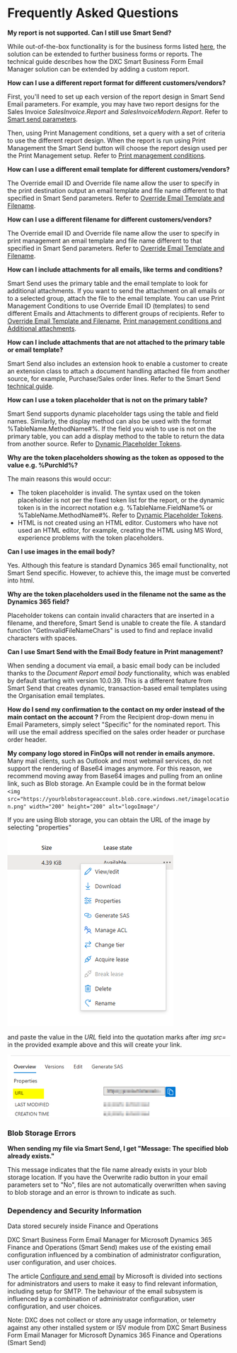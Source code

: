 # Frequently Asked Questions

**My report is not supported. Can I still use Smart Send?**

While out-of-the-box functionality is for the business forms listed [here](Overview), the solution can be extended to further business forms or reports. The technical guide describes how the DXC Smart Business Form Email Manager solution can be extended by adding a custom report.

**How can I use a different report format for different customers/vendors?**

First, you'll need to set up each version of the report design in Smart Send Email parameters. For example, you may have two report designs for the Sales Invoice *SalesInvoice.Report* and *SalesInvoiceModern.Report*. Refer to [Smart send parameters](CONFIGURATION/Parameters.md).

Then, using Print Management conditions, set a query with a set of criteria to use the different report design. When the report is run using Print Management the Smart Send button will choose the report design used per the Print Management setup. Refer to [Print management conditions](PROCESSES/Email-processing.md).

**How can I use a different email template for different customers/vendors?**

The Override email ID and Override file name allow the user to specify in the print destination output  an email template and file name different to that specified in Smart Send parameters. Refer to [Override Email Template and Filename](PROCESSES/Email-processing.md).

**How can I use a different filename for different customers/vendors?**

The Override email ID and Override file name allow the user to specify in print management an email template and file name different to that specified in Smart Send parameters. Refer to [Override Email Template and Filename](PROCESSES/Email-processing.md).

**How can I include attachments for all emails, like terms and conditions?**

Smart Send uses the primary table and the email template to look for additional attachments. If you want to send the attachment on all emails or to a selected group, attach the file to the email template. You can use Print Management Conditions to use Override Email ID (templates) to send different Emails and Attachments to different groups of recipients. Refer to [Override Email Template and Filename](PROCESSES/Email-processing.md),	[Print management conditions and Additional attachments](PROCESSES/Email-processing.md).

**How can I include attachments that are not attached to the primary table or email template?**

Smart Send also includes an extension hook to enable a customer to create an extension class to attach a document handling attached file from another source, for example, Purchase/Sales order lines. Refer to the Smart Send [technical guide](TECHNICAL-GUIDE/Technical-guide.md).

**How can I use a token placeholder that is not on the primary table?**

Smart Send supports dynamic placeholder tags using the table and field names. Similarly, the display method can also be used with the format %TableName.MethodName#%. 
If the field you wish to use is not on the primary table, you can add a display method to the table to return the data from another source. Refer to [Dynamic Placeholder Tokens](CONFIGURATION/Email_placeholder.md).

**Why are the token placeholders showing as the token as opposed to the value e.g. %PurchId%?**

The main reasons this would occur:
* The token placeholder is invalid. The syntax used on the token placeholder is not per the fixed token list for the report, or the dynamic token is in the incorrect notation e.g. %TableName.FieldName% or %TableName.MethodName#%. Refer to [Dynamic Placeholder Tokens](CONFIGURATION/Email_placeholder.md).
* HTML is not created using an HTML editor. Customers who have not used an HTML editor, for example, creating the HTML using MS Word, experience problems with the token placeholders.

**Can I use images in the email body?**

Yes. Although this feature is standard Dynamics 365 email functionality, not Smart Send specific. However, to achieve this, the image must be converted into html.

**Why are the token placeholders used in the filename not the same as the Dynamics 365 field?**

Placeholder tokens can contain invalid characters that are inserted in a filename, and therefore, Smart Send is unable to create the file. A standard function "GetInvalidFileNameChars" is used to find and replace invalid characters with spaces.

**Can I use Smart Send with the Email Body feature in Print management?**

When sending a document via email, a basic email body can be included thanks to the *Document Report email body* functionality, which was enabled by default starting with version 10.0.39.  This is a different feature from Smart Send that creates dynamic, transaction-based email templates using the Organisation email templates. 

**How do I send my confirmation to the contact on my order instead of the main contact on the account ?**
From the Recipient drop-down menu in Email Parameters, simply select "Specific" for the nominated report.  This will use the email address specified on the sales order header or purchase order header.

**My company logo stored in FinOps will not render in emails anymore.**
Many mail clients, such as Outlook and most webmail services, do not support the rendering of Base64 images anymore.  For this reason, we recommend moving away from Base64 images and pulling from an online link, such as Blob storage.  An Example could be in the format below <br>
`<img src="https://yourblobstorageaccount.blob.core.windows.net/imagelocation.png" width="200" height="200" alt="logoImage"/`

If you are using Blob storage, you can obtain the URL of the image by selecting "properties"
![Blob_Storage_properties](IMAGES/Blob_Storage_properties.png)

and paste the value in the *URL* field into the quotation marks after *img src=* in the provided example above and this will create your link. 

![Azure_URL](IMAGES/Azure_URL.png)

### Blob Storage Errors

**When sending my file via Smart Send, I get "Message: The specified blob already exists."**

This message indicates that the file name already exists in your blob storage location.  If you have the Overwrite radio button in your email parameters set to "No",  files are not automatically overwritten when saving to blob storage and an error is thrown to indicate as such.  


### Dependency and Security Information

Data stored securely inside Finance and Operations

DXC Smart Business Form Email Manager for Microsoft Dynamics 365 Finance and Operations (Smart Send) makes use of the existing email configuration influenced by a combination of administrator configuration, user configuration, and user choices.

The article ⁠[Configure and send email](https://learn.microsoft.com/en-us/dynamics365/fin-ops-core/dev-itpro/organization-administration/configure-email) by Microsoft is divided into sections for administrators and users to make it easy to find relevant information, including setup for SMTP. The behaviour of the email subsystem is influenced by a combination of administrator configuration, user configuration, and user choices.

Note: DXC does not collect or store any usage information, or telemetry against any other installed system or ISV module from DXC Smart Business Form Email Manager for Microsoft Dynamics 365 Finance and Operations (Smart Send)
